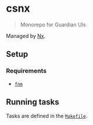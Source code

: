 # csnx

> Monorepo for Guardian UIs

Managed by [Nx](https://nx.dev/).

## Setup

### Requirements

- [`fnm`](https://github.com/Schniz/fnm)

## Running tasks

Tasks are defined in the [`Makefile`](./Makefile).
